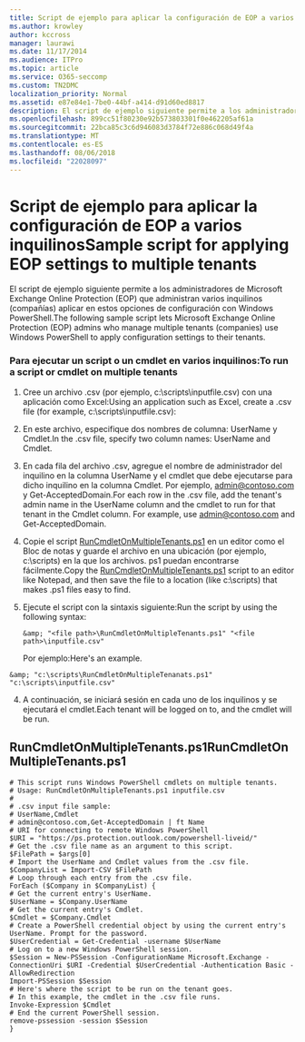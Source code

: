 ```yaml
---
title: Script de ejemplo para aplicar la configuración de EOP a varios inquilinos
ms.author: krowley
author: kccross
manager: laurawi
ms.date: 11/17/2014
ms.audience: ITPro
ms.topic: article
ms.service: O365-seccomp
ms.custom: TN2DMC
localization_priority: Normal
ms.assetid: e87e84e1-7be0-44bf-a414-d91d60ed8817
description: El script de ejemplo siguiente permite a los administradores de Microsoft Exchange Online Protection (EOP) que administran varios inquilinos (compañías) aplicar en estos opciones de configuración con Windows PowerShell.
ms.openlocfilehash: 899cc51f80230e92b573803301f0e462205af61a
ms.sourcegitcommit: 22bca85c3c6d946083d3784f72e886c068d49f4a
ms.translationtype: MT
ms.contentlocale: es-ES
ms.lasthandoff: 08/06/2018
ms.locfileid: "22028097"
---
```

# <a name="sample-script-for-applying-eop-settings-to-multiple-tenants"></a><span data-ttu-id="edf74-103">Script de ejemplo para aplicar la configuración de EOP a varios inquilinos</span><span class="sxs-lookup"><span data-stu-id="edf74-103">Sample script for applying EOP settings to multiple tenants</span></span>

<span data-ttu-id="edf74-104">El script de ejemplo siguiente permite a los administradores de Microsoft Exchange Online Protection (EOP) que administran varios inquilinos (compañías) aplicar en estos opciones de configuración con Windows PowerShell.</span><span class="sxs-lookup"><span data-stu-id="edf74-104">The following sample script lets Microsoft Exchange Online Protection (EOP) admins who manage multiple tenants (companies) use Windows PowerShell to apply configuration settings to their tenants.</span></span>
  
### <a name="to-run-a-script-or-cmdlet-on-multiple-tenants"></a><span data-ttu-id="edf74-105">Para ejecutar un script o un cmdlet en varios inquilinos:</span><span class="sxs-lookup"><span data-stu-id="edf74-105">To run a script or cmdlet on multiple tenants</span></span>

1. <span data-ttu-id="edf74-106">Cree un archivo .csv (por ejemplo, c:\scripts\inputfile.csv) con una aplicación como Excel:</span><span class="sxs-lookup"><span data-stu-id="edf74-106">Using an application such as Excel, create a .csv file (for example, c:\scripts\inputfile.csv):</span></span>
    
1. <span data-ttu-id="edf74-107">En este archivo, especifique dos nombres de columna: UserName y Cmdlet.</span><span class="sxs-lookup"><span data-stu-id="edf74-107">In the .csv file, specify two column names: UserName and Cmdlet.</span></span>
    
2. <span data-ttu-id="edf74-p101">En cada fila del archivo .csv, agregue el nombre de administrador del inquilino en la columna UserName y el cmdlet que debe ejecutarse para dicho inquilino en la columna Cmdlet. Por ejemplo, admin@contoso.com y Get-AcceptedDomain.</span><span class="sxs-lookup"><span data-stu-id="edf74-p101">For each row in the .csv file, add the tenant's admin name in the UserName column and the cmdlet to run for that tenant in the Cmdlet column. For example, use admin@contoso.com and Get-AcceptedDomain.</span></span>
    
2. <span data-ttu-id="edf74-110">Copie el script [RunCmdletOnMultipleTenants.ps1](sample-script-for-applying-eop-settings-to-multiple-tenants.md#RunCmdletOnMultipleTenants.ps1) en un editor como el Bloc de notas y guarde el archivo en una ubicación (por ejemplo, c:\scripts) en la que los archivos. ps1 puedan encontrarse fácilmente.</span><span class="sxs-lookup"><span data-stu-id="edf74-110">Copy the [RunCmdletOnMultipleTenants.ps1](sample-script-for-applying-eop-settings-to-multiple-tenants.md#RunCmdletOnMultipleTenants.ps1) script to an editor like Notepad, and then save the file to a location (like c:\scripts) that makes .ps1 files easy to find.</span></span> 
    
3. <span data-ttu-id="edf74-111">Ejecute el script con la sintaxis siguiente:</span><span class="sxs-lookup"><span data-stu-id="edf74-111">Run the script by using the following syntax:</span></span>
    
     `&amp; "<file path>\RunCmdletOnMultipleTenants.ps1" "<file path>\inputfile.csv"`
    
    <span data-ttu-id="edf74-112">Por ejemplo:</span><span class="sxs-lookup"><span data-stu-id="edf74-112">Here's an example.</span></span> 
    
  ```
  &amp; "c:\scripts\RunCmdletOnMultipleTenanats.ps1" "c:\scripts\inputfile.csv"
  ```

4. <span data-ttu-id="edf74-113">A continuación, se iniciará sesión en cada uno de los inquilinos y se ejecutará el cmdlet.</span><span class="sxs-lookup"><span data-stu-id="edf74-113">Each tenant will be logged on to, and the cmdlet will be run.</span></span>
    
## <a name="runcmdletonmultipletenantsps1"></a><span data-ttu-id="edf74-114">RunCmdletOnMultipleTenants.ps1</span><span class="sxs-lookup"><span data-stu-id="edf74-114">RunCmdletOnMultipleTenants.ps1</span></span>
<span data-ttu-id="edf74-115"><a name="RunCmdletOnMultipleTenants.ps1"> </a></span><span class="sxs-lookup"><span data-stu-id="edf74-115"></span></span>

```
# This script runs Windows PowerShell cmdlets on multiple tenants.
# Usage: RunCmdletOnMultipleTenants.ps1 inputfile.csv
#  
# .csv input file sample: 
# UserName,Cmdlet
# admin@contoso.com,Get-AcceptedDomain | ft Name
# URI for connecting to remote Windows PowerShell
$URI = "https://ps.protection.outlook.com/powershell-liveid/"
# Get the .csv file name as an argument to this script.
$FilePath = $args[0]
# Import the UserName and Cmdlet values from the .csv file.
$CompanyList = Import-CSV $FilePath
# Loop through each entry from the .csv file.
ForEach ($Company in $CompanyList) {
# Get the current entry's UserName.
$UserName = $Company.UserName
# Get the current entry's Cmdlet.
$Cmdlet = $Company.Cmdlet
# Create a PowerShell credential object by using the current entry's UserName. Prompt for the password.
$UserCredential = Get-Credential -username $UserName
# Log on to a new Windows PowerShell session.
$Session = New-PSSession -ConfigurationName Microsoft.Exchange -ConnectionUri $URI -Credential $UserCredential -Authentication Basic -AllowRedirection
Import-PSSession $Session
# Here's where the script to be run on the tenant goes.
# In this example, the cmdlet in the .csv file runs.
Invoke-Expression $Cmdlet
# End the current PowerShell session.
remove-pssession -session $Session
}

```


